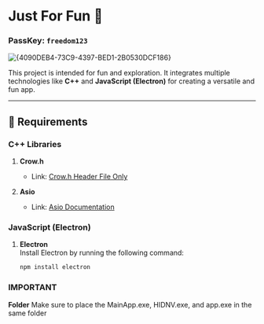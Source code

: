 # Just For Fun 🎉

### PassKey: `freedom123`

![{4090DEB4-73C9-4397-BED1-2B0530DCF186}](https://github.com/user-attachments/assets/e6d5041b-ee12-48ad-aeab-b8dc102c9d99)


This project is intended for fun and exploration. It integrates multiple technologies like **C++** and **JavaScript (Electron)** for creating a versatile and fun app.

---

## 🚀 Requirements

### **C++ Libraries**
1. **Crow.h**  
   - Link: [Crow.h Header File Only](https://crowcpp.org/master)
   
2. **Asio**  
   - Link: [Asio Documentation](https://think-async.com/Asio/)

### **JavaScript (Electron)**
1. **Electron**  
   Install Electron by running the following command:
   ```bash
   npm install electron
### **IMPORTANT**
   **Folder** 
   Make sure to place the MainApp.exe, HIDNV.exe, and app.exe in the same folder
